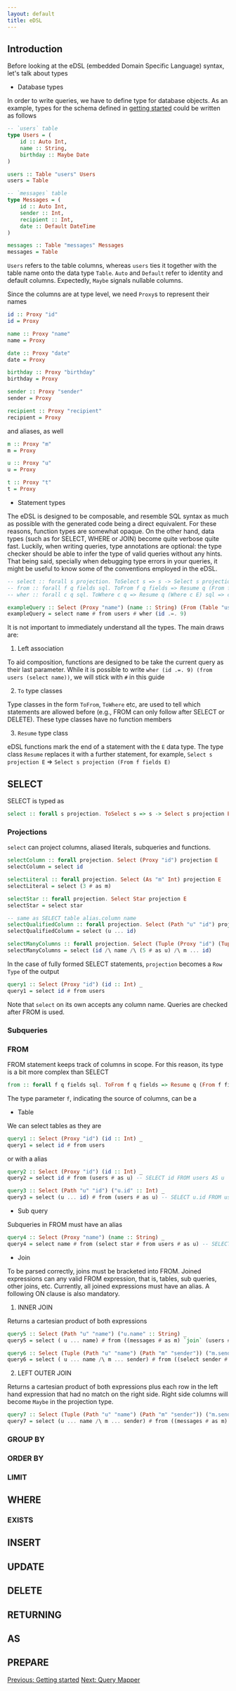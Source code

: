 ```yaml
---
layout: default
title: eDSL
---
```


## Introduction

Before looking at the eDSL (embedded Domain Specific Language) syntax, let's talk about types

* Database types

In order to write queries, we have to define type for database objects. As an example, types for the schema defined in [getting started](/index) could be written as follows

```haskell
-- `users` table
type Users = (
    id :: Auto Int,
    name :: String,
    birthday :: Maybe Date
)

users :: Table "users" Users
users = Table

-- `messages` table
type Messages = (
    id :: Auto Int,
    sender :: Int,
    recipient :: Int,
    date :: Default DateTime
)

messages :: Table "messages" Messages
messages = Table
```

`Users` refers to the table columns, whereas `users` ties it together with the table name onto the data type `Table`. `Auto` and `Default` refer to identity and default columns. Expectedly, `Maybe` signals nullable columns.

Since the columns are at type level, we need `Proxy`s to represent their names

```haskell
id :: Proxy "id"
id = Proxy

name :: Proxy "name"
name = Proxy

date :: Proxy "date"
date = Proxy

birthday :: Proxy "birthday"
birthday = Proxy

sender :: Proxy "sender"
sender = Proxy

recipient :: Proxy "recipient"
recipient = Proxy
```

and aliases, as well

```haskell
m :: Proxy "m"
m = Proxy

u :: Proxy "u"
u = Proxy

t :: Proxy "t"
t = Proxy
```

* Statement types

The eDSL is designed to be composable, and resemble SQL syntax as much as possible with the generated code being a direct equivalent. For these reasons, function types are somewhat opaque. On the other hand, data types (such as for SELECT, WHERE or JOIN) become quite verbose quite fast. Luckily, when writing queries, type annotations are optional: the type checker should be able to infer the type of valid queries without any hints. That being said, specially when debugging type errors in your queries, it might be useful to know some of the conventions employed in the eDSL.

```haskell
-- select :: forall s projection. ToSelect s => s -> Select s projection E
-- from :: forall f q fields sql. ToFrom f q fields => Resume q (From f fields E) sql => f -> q -> sql
-- wher :: forall c q sql. ToWhere c q => Resume q (Where c E) sql => c -> q -> sql

exampleQuery :: Select (Proxy "name") (name :: String) (From (Table "users" Users) Users (Where (Op (Proxy "id") Int) E))
exampleQuery = select name # from users # wher (id .=. 9)
```

It is not important to immediately understand all the types. The main draws are:

1. Left association

To aid composition, functions are designed to be take the current query as their last parameter. While it is possible to write `wher (id .=. 9) (from users (select name))`, we will stick with `#` in this guide

2. `To` type classes

Type classes in the form `ToFrom`, `ToWhere` etc, are used to tell which statements are allowed before (e.g., FROM can only follow after SELECT or DELETE). These type classes have no function members

3. `Resume` type class

eDSL functions mark the end of a statement with the `E` data type.  The type class `Resume` replaces it with a further statement, for example, `Select s projection E` => `Select s projection (From f fields E)`


## SELECT

SELECT is typed as

```haskell
select :: forall s projection. ToSelect s => s -> Select s projection E
```

### Projections

`select` can project columns, aliased literals, subqueries and functions.

```haskell
selectColumn :: forall projection. Select (Proxy "id") projection E
selectColumn = select id

selectLiteral :: forall projection. Select (As "m" Int) projection E
selectLiteral = select (3 # as m)

selectStar :: forall projection. Select Star projection E
selectStar = select star

-- same as SELECT table alias.column name
selectQualifiedColumn :: forall projection. Select (Path "u" "id") projection E
selectQualifiedColumn = select (u ... id)

selectManyColumns :: forall projection. Select (Tuple (Proxy "id") (Tuple (Proxy "name") (Tuple (As "u" Int) (Path "m" "id")))) projection E
selectManyColumns = select (id /\ name /\ (5 # as u) /\ m ... id)
```

In the case of fully formed SELECT statements, `projection` becomes a `Row Type` of the output

```haskell
query1 :: Select (Proxy "id") (id :: Int) _
query1 = select id # from users
```

Note that `select` on its own accepts any column name. Queries are checked after FROM is used.

### Subqueries

### FROM

FROM statement keeps track of columns in scope. For this reason, its type is a bit more complex than SELECT

```haskell
from :: forall f q fields sql. ToFrom f q fields => Resume q (From f fields E) sql => f -> q -> sql
```

The type parameter `f`, indicating the source of columns, can be a

* Table

We can select tables as they are

```haskell
query1 :: Select (Proxy "id") (id :: Int) _
query1 = select id # from users
```

or with a alias

```haskell
query2 :: Select (Proxy "id") (id :: Int) _
query2 = select id # from (users # as u) -- SELECT id FROM users AS u

query3 :: Select (Path "u" "id") ("u.id" :: Int) _
query3 = select (u ... id) # from (users # as u) -- SELECT u.id FROM users AS u
```

* Sub query

Subqueries in FROM must have an alias

```haskell
query4 :: Select (Proxy "name") (name :: String) _
query4 = select name # from (select star # from users # as u) -- SELECT name FROM (SELECT * FROM users) AS u
```

* Join

To be parsed correctly, joins must be bracketed into FROM. Joined expressions can any valid FROM expression, that is, tables, sub queries, other joins, etc. Currently, all joined expressions must have an alias. A following ON clause is also mandatory.

1. INNER JOIN

Returns a cartesian product of both expressions

```haskell
query5 :: Select (Path "u" "name") ("u.name" :: String) _
query5 = select ( u ... name) # from ((messages # as m) `join` (users # as u) # on (m ... sender .=. u ... id)) -- SELECT u.name FROM messages AS m INNER JOIN users AS u ON m.sender = u.id

query6 :: Select (Tuple (Path "u" "name") (Path "m" "sender")) ("m.sender" :: Int, "u.name" :: String) _
query6 = select ( u ... name /\ m ... sender) # from ((select sender # from messages # as m) `join` (users # as u) # on (m ... sender .=. u ... id)) -- SELECT u.name, m.sender FROM (SELECT sender FROM messages) AS m INNER JOIN users AS u ON m.sender = u.id
```

2. LEFT OUTER JOIN

Returns a cartesian product of both expressions plus each row in the left hand expression that had no match on the right side. Right side columns will become `Maybe` in the projection type.

```haskell
query7 :: Select (Tuple (Path "u" "name") (Path "m" "sender")) ("m.sender" :: Int, "u.name" :: Maybe String) _
query7 = select (u ... name /\ m ... sender) # from ((messages # as m) `leftJoin` (users # as u) # on (m ... sender .=. u ... id)) -- SELECT u.name, m.sender FROM messages AS m OUTER JOIN users AS u ON m.sender = u.id
```

### GROUP BY

### ORDER BY

### LIMIT

## WHERE

### EXISTS

## INSERT

## UPDATE

## DELETE

## RETURNING

## AS

## PREPARE


<a href="/index" class="direction previous">Previous: Getting started</a>
<a href="/mapper" class="direction">Next: Query Mapper</a>
